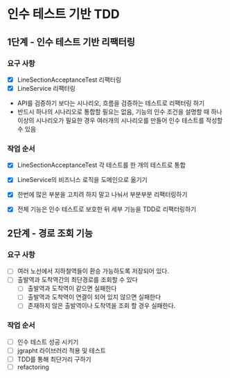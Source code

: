 # 인수 테스트 기반 TDD

## 1단계 - 인수 테스트 기반 리팩터링

### 요구 사항
- [X] LineSectionAcceptanceTest 리팩터링
- [X] LineService 리팩터링
* API를 검증하기 보다는 시나리오, 흐름을 검증하는 테스트로 리팩터링 하기
* 반드시 하나의 시나리오로 통합할 필요는 없음, 기능의 인수 조건을 설명할 때 하나 이상의 시나리오가 필요한 경우 여러개의 시나리오를 만들어 인수 테스트를 작성할 수 있음

### 작업 순서
- [X] LineSectionAcceptanceTest 각 테스트를 한 개의 테스트로 통합
- [X] LineService의 비즈니스 로직을 도메인으로 옮기기
- [X] 한번에 많은 부분을 고치려 하지 말고 나눠서 부분부분 리팩터링하기
- [X] 전체 기능은 인수 테스트로 보호한 뒤 세부 기능을 TDD로 리팩터링하기


## 2단계 - 경로 조회 기능
### 요구 사항
- [ ] 여러 노선에서 지하철역들이 환승 가능하도록 저장되어 있다.
- [ ] 출발역과 도착역간의 최단경로를 조회할 수 있다
    - [ ] 출발역과 도착역이 같으면 실패한다
    - [ ] 출발역과 도착역이 연결이 되어 있지 않으면 실패한다
    - [ ] 존재하지 않은 출발역이나 도착역을 조회 할 경우 실패한다.

### 작업 순서
- [ ] 인수 테스트 성공 시키기
- [ ] jgrapht 라이브러리 적용 및 테스트
- [ ] TDD를 통해 최단거리 구하기
- [ ] refactoring
